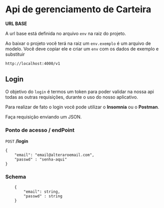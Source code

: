 # Api de gerenciamento de Carteira

**URL BASE**

A url base está definida no arquivo `env` na raiz do projeto.

Ao baixar o projeto você terá na raiz um `env.exemplo` é um arquivo de modelo. Você deve copiar ele e criar um `env` com os dados de exemplo e substituir

```
http://localhost:4000/v1
```

## Login

O objetivo do `login` é termos um token para poder validar na nossa api todas as outras requisições, durante o uso do nosso aplicativo.

Para realizar de fato o login você pode utilizar o **Insomnia** ou o **Postman**.

Faça requisição enviando um JSON.

### Ponto de acesso / endPoint

`POST` **/login**

```
{
    "email": "email@alteraroemail.com",
    "passwd" : "senha-aqui"
}
```

### Schema

```
    {
        "email": string,
        "passwd" : string
    }
```
